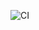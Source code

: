 ![CI](https://github.com/DmitriyIskra/e2e-credit-card-validator/actions/workflows/web.yml/badge.svg)